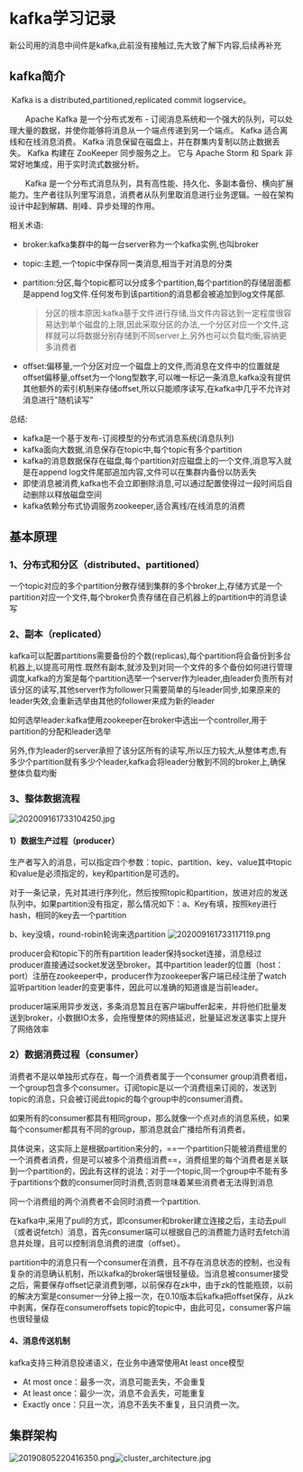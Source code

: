 # kafka学习记录

新公司用的消息中间件是kafka,此前没有接触过,先大致了解下内容,后续再补充

## kafka简介

​		Kafka is a distributed,partitioned,replicated commit logservice。

  Apache Kafka 是一个分布式发布 - 订阅消息系统和一个强大的队列，可以处理大量的数据，并使你能够将消息从一个端点传递到另一个端点。 Kafka 适合离线和在线消息消费。 Kafka 消息保留在磁盘上，并在群集内复制以防止数据丢失。 Kafka 构建在 ZooKeeper 同步服务之上。 它与 Apache Storm 和 Spark 非常好地集成，用于实时流式数据分析。

  Kafka 是一个分布式消息队列，具有高性能、持久化、多副本备份、横向扩展能力。生产者往队列里写消息，消费者从队列里取消息进行业务逻辑。一般在架构设计中起到解耦、削峰、异步处理的作用。



相关术语:

- broker:kafka集群中的每一台server称为一个kafka实例,也叫broker

- topic:主题,一个topic中保存同一类消息,相当于对消息的分类

- partition:分区,每个topic都可以分成多个partition,每个partition的存储层面都是append log文件.任何发布到该partition的消息都会被追加到log文件尾部.

  >分区的根本原因:kafka基于文件进行存储,当文件内容达到一定程度很容易达到单个磁盘的上限,因此采取分区的办法,一个分区对应一个文件,这样就可以将数据分别存储到不同server上,另外也可以负载均衡,容纳更多消费者

- offset:偏移量,一个分区对应一个磁盘上的文件,而消息在文件中的位置就是offset偏移量,offset为一个long型数字,可以唯一标记一条消息,kafka没有提供其他额外的索引机制来存储offset,所以只能顺序读写,在kafka中几乎不允许对消息进行"随机读写"

总结:

- kafka是一个基于发布-订阅模型的分布式消息系统(消息队列)
- kafka面向大数据,消息保存在topic中,每个topic有多个partition
- kafka的消息数据保存在磁盘,每个partition对应磁盘上的一个文件,消息写入就是在append log文件尾部追加内容,文件可以在集群内备份以防丢失
- 即使消息被消费,kafka也不会立即删除消息,可以通过配置使得过一段时间后自动删除以释放磁盘空间
- kafka依赖分布式协调服务zookeeper,适合离线/在线消息的消费

## 基本原理

### 1、分布式和分区（distributed、partitioned）

一个topic对应的多个partition分散存储到集群的多个broker上,存储方式是一个partition对应一个文件,每个broker负责存储在自己机器上的partition中的消息读写

### 2、副本（replicated）

kafka可以配置partitions需要备份的个数(replicas),每个partition将会备份到多台机器上,以提高可用性.既然有副本,就涉及到对同一个文件的多个备份如何进行管理调度,kafka的方案是每个partition选举一个server作为leader,由leader负责所有对该分区的读写,其他server作为follower只需要简单的与leader同步,如果原来的leader失效,会重新选举由其他的follower来成为新的leader

如何选举leader:kafka使用zookeeper在broker中选出一个controller,用于partition的分配和leader选举

另外,作为leader的server承担了该分区所有的读写,所以压力较大,从整体考虑,有多少个partition就有多少个leader,kafka会将leader分散到不同的broker上,确保整体负载均衡

### 3、整体数据流程

![202009161733104250.jpg](https://storyxc.com/images/blog//0baa25b0ca394eb68370a5056577f320.jpg)

#### 1）数据生产过程（producer）

生产者写入的消息，可以指定四个参数：topic、partition、key、value其中topic和value是必须指定的，key和partition是可选的。

对于一条记录，先对其进行序列化，然后按照topic和partition，放进对应的发送队列中。如果partition没有指定，那么情况如下：a、Key有填，按照key进行hash，相同的key去一个partition

  b、key没填，round-robin轮询来选partition
![202009161733117119.png](https://storyxc.com/images/blog//14c59ff6e49b4a25be834e28e97aec79.png)


producer会和topic下的所有partition leader保持socket连接，消息经过producer直接通过socket发送至broker。其中partition leader的位置（host：port）注册在zookeeper中，producer作为zookeeper客户端已经注册了watch监听partition leader的变更事件，因此可以准确的知道谁是当前leader。

producer端采用异步发送，多条消息暂且在客户端buffer起来，并将他们批量发送到broker，小数据IO太多，会拖慢整体的网络延迟，批量延迟发送事实上提升了网络效率

### 2）数据消费过程（consumer）

消费者不是以单独形式存在，每一个消费者属于一个consumer group消费者组，一个group包含多个consumer。订阅topic是以一个消费组来订阅的，发送到topic的消息，只会被订阅此topic的每个group中的consumer消费。

如果所有的consumer都具有相同group，那么就像一个点对点的消息系统，如果每个consumer都具有不同的group，那消息就会广播给所有消费者。

具体说来，这实际上是根据partition来分的，==一个partition只能被消费组里的一个消费者消费，但是可以被多个消费组消费==，消费组里的每个消费者是关联到一个partition的，因此有这样的说法：对于一个topic,同一个group中不能有多于partitions个数的consumer同时消费,否则意味着某些消费者无法得到消息

同一个消费组的两个消费者不会同时消费一个partition.

在kafka中,采用了pull的方式，即consumer和broker建立连接之后，主动去pull（或者说fetch）消息，首先consumer端可以根据自己的消费能力适时去fetch消息并处理，且可以控制消息消费的进度（offset）。

partition中的消息只有一个consumer在消费，且不存在消息状态的控制，也没有复杂的消息确认机制，所以kafka的broker端很轻量级。当消息被consumer接受之后，需要保存offset记录消费到哪，以前保存在zk中，由于zk的性能瓶颈，以前的解决方案是consumer一分钟上报一次，在0.10版本后kafka把offset保存，从zk中剥离，保存在consumeroffsets topic的topic中，由此可见，consumer客户端也很轻量级

#### 4、消息传送机制

kafka支持三种消息投递语义，在业务中通常使用At least once模型

- At most once：最多一次，消息可能丢失，不会重复
- At least once：最少一次，消息不会丢失，可能重复
- Exactly once：只且一次，消息不丢失不重复，且只消费一次。

## 集群架构


![20190805220416350.png](https://storyxc.com/images/blog//4dd59c664ee545948186e2adf332a2be.png)![cluster_architecture.jpg](http://io.storyxc.com/storyxc/1ebece4a4f0c48e8ab3b66a09bd9b9ab.jpg)